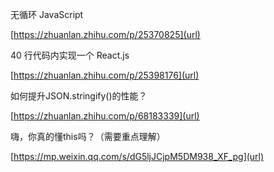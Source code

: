 无循环 JavaScript

[https://zhuanlan.zhihu.com/p/25370825](url)


40 行代码内实现一个 React.js

[https://zhuanlan.zhihu.com/p/25398176](url)

如何提升JSON.stringify()的性能？

[https://zhuanlan.zhihu.com/p/68183339](url)

嗨，你真的懂this吗？（需要重点理解）

[https://mp.weixin.qq.com/s/dG5ljJCjpM5DM938_XF_pg](url)
